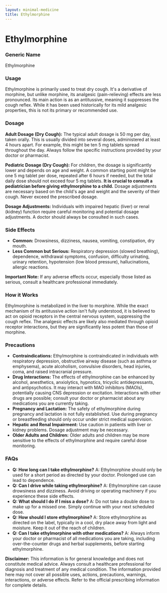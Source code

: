```yaml
---
layout: minimal-medicine
title: Ethylmorphine
---
```


# Ethylmorphine
### Generic Name
Ethylmorphine

### Usage
Ethylmorphine is primarily used to treat dry cough.  It's a derivative of morphine, but unlike morphine, its analgesic (pain-relieving) effects are less pronounced. Its main action is as an antitussive, meaning it suppresses the cough reflex.  While it has been used historically for its mild analgesic properties, this is not its primary or recommended use.

### Dosage

**Adult Dosage (Dry Cough):** The typical adult dosage is 50 mg per day, taken orally. This is usually divided into several doses, administered at least 4 hours apart.  For example, this might be ten 5 mg tablets spread throughout the day.  Always follow the specific instructions provided by your doctor or pharmacist.

**Pediatric Dosage (Dry Cough):**  For children, the dosage is significantly lower and depends on age and weight.  A common starting point might be one 5 mg tablet per dose, repeated after 6 hours if needed, but the total daily dose should not exceed four 5 mg tablets.  **It is crucial to consult a pediatrician before giving ethylmorphine to a child.** Dosage adjustments are necessary based on the child's age and weight and the severity of their cough.  Never exceed the prescribed dosage.

**Dosage Adjustments:**  Individuals with impaired hepatic (liver) or renal (kidney) function require careful monitoring and potential dosage adjustments.  A doctor should always be consulted in such cases.

### Side Effects

* **Common:** Drowsiness, dizziness, nausea, vomiting, constipation, dry mouth.
* **Less Common but Serious:**  Respiratory depression (slowed breathing), dependence, withdrawal symptoms, confusion, difficulty urinating, urinary retention, hypotension (low blood pressure), hallucinations, allergic reactions.

**Important Note:** If any adverse effects occur, especially those listed as serious, consult a healthcare professional immediately.


### How it Works
Ethylmorphine is metabolized in the liver to morphine.  While the exact mechanism of its antitussive action isn't fully understood, it is believed to act on opioid receptors in the central nervous system, suppressing the cough reflex.  The analgesic effects are likely also mediated through opioid receptor interactions, but they are significantly less potent than those of morphine.


### Precautions

* **Contraindications:** Ethylmorphine is contraindicated in individuals with respiratory depression, obstructive airway disease (such as asthma or emphysema), acute alcoholism, convulsive disorders, head injuries, coma, and raised intracranial pressure.
* **Drug Interactions:**  The effects of ethylmorphine can be enhanced by alcohol, anesthetics, anxiolytics, hypnotics, tricyclic antidepressants, and antipsychotics. It may interact with MAO inhibitors (MAOIs), potentially causing CNS depression or excitation. Interactions with other drugs are possible; consult your doctor or pharmacist about any medications you are currently taking.
* **Pregnancy and Lactation:**  The safety of ethylmorphine during pregnancy and lactation is not fully established. Use during pregnancy or breastfeeding should only occur under strict medical supervision.
* **Hepatic and Renal Impairment:**  Use caution in patients with liver or kidney problems. Dosage adjustment may be necessary.
* **Older Adults and Children:** Older adults and children may be more sensitive to the effects of ethylmorphine and require careful dose monitoring.


### FAQs

* **Q: How long can I take ethylmorphine?** A:  Ethylmorphine should only be used for a short period as directed by your doctor. Prolonged use can lead to dependence.
* **Q: Can I drive while taking ethylmorphine?** A: Ethylmorphine can cause drowsiness and dizziness. Avoid driving or operating machinery if you experience these side effects.
* **Q: What should I do if I miss a dose?** A: Do not take a double dose to make up for a missed one.  Simply continue with your next scheduled dose.
* **Q: How should I store ethylmorphine?** A: Store ethylmorphine as directed on the label, typically in a cool, dry place away from light and moisture. Keep it out of the reach of children.
* **Q: Can I take ethylmorphine with other medications?** A: Always inform your doctor or pharmacist of all medications you are taking, including over-the-counter drugs and herbal supplements, before starting ethylmorphine.


**Disclaimer:** This information is for general knowledge and does not constitute medical advice.  Always consult a healthcare professional for diagnosis and treatment of any medical condition.  The information provided here may not cover all possible uses, actions, precautions, warnings, interactions, or adverse effects.  Refer to the official prescribing information for complete details.
